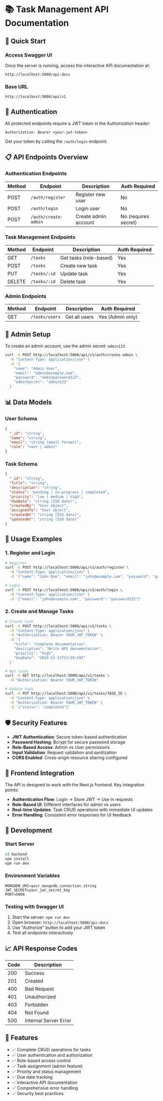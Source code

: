 # 📚 Task Management API Documentation

## 🚀 Quick Start

### Access Swagger UI
Once the server is running, access the interactive API documentation at:
```
http://localhost:5000/api-docs
```

### Base URL
```
http://localhost:5000/api/v1
```

## 🔐 Authentication

All protected endpoints require a JWT token in the Authorization header:
```
Authorization: Bearer <your-jwt-token>
```

Get your token by calling the `/auth/login` endpoint.

## 📋 API Endpoints Overview

### Authentication Endpoints
| Method | Endpoint | Description | Auth Required |
|--------|----------|-------------|---------------|
| POST | `/auth/register` | Register new user | No |
| POST | `/auth/login` | Login user | No |
| POST | `/auth/create-admin` | Create admin account | No (requires secret) |

### Task Management Endpoints
| Method | Endpoint | Description | Auth Required |
|--------|----------|-------------|---------------|
| GET | `/tasks` | Get tasks (role-based) | Yes |
| POST | `/tasks` | Create new task | Yes |
| PUT | `/tasks/:id` | Update task | Yes |
| DELETE | `/tasks/:id` | Delete task | Yes |

### Admin Endpoints
| Method | Endpoint | Description | Auth Required |
|--------|----------|-------------|---------------|
| GET | `/tasks/users` | Get all users | Yes (Admin only) |

## 🔑 Admin Setup

To create an admin account, use the admin secret: `admin123`

```bash
curl -X POST http://localhost:5000/api/v1/auth/create-admin \
  -H "Content-Type: application/json" \
  -d '{
    "name": "Admin User",
    "email": "admin@example.com", 
    "password": "adminpassword123",
    "adminSecret": "admin123"
  }'
```

## 📊 Data Models

### User Schema
```json
{
  "_id": "string",
  "name": "string",
  "email": "string (email format)",
  "role": "user | admin"
}
```

### Task Schema
```json
{
  "_id": "string",
  "title": "string",
  "description": "string", 
  "status": "pending | in-progress | completed",
  "priority": "low | medium | high",
  "dueDate": "string (ISO date)",
  "createdBy": "User object",
  "assignedTo": "User object",
  "createdAt": "string (ISO date)",
  "updatedAt": "string (ISO date)"
}
```

## 🎯 Usage Examples

### 1. Register and Login
```bash
# Register
curl -X POST http://localhost:5000/api/v1/auth/register \
  -H "Content-Type: application/json" \
  -d '{"name": "John Doe", "email": "john@example.com", "password": "password123"}'

# Login
curl -X POST http://localhost:5000/api/v1/auth/login \
  -H "Content-Type: application/json" \
  -d '{"email": "john@example.com", "password": "password123"}'
```

### 2. Create and Manage Tasks
```bash
# Create task
curl -X POST http://localhost:5000/api/v1/tasks \
  -H "Content-Type: application/json" \
  -H "Authorization: Bearer YOUR_JWT_TOKEN" \
  -d '{
    "title": "Complete documentation",
    "description": "Write API documentation",
    "priority": "high",
    "dueDate": "2024-12-31T23:59:59Z"
  }'

# Get tasks
curl -X GET http://localhost:5000/api/v1/tasks \
  -H "Authorization: Bearer YOUR_JWT_TOKEN"

# Update task
curl -X PUT http://localhost:5000/api/v1/tasks/TASK_ID \
  -H "Content-Type: application/json" \
  -H "Authorization: Bearer YOUR_JWT_TOKEN" \
  -d '{"status": "completed"}'
```

## 🛡️ Security Features

- **JWT Authentication**: Secure token-based authentication
- **Password Hashing**: Bcrypt for secure password storage  
- **Role-Based Access**: Admin vs User permissions
- **Input Validation**: Request validation and sanitization
- **CORS Enabled**: Cross-origin resource sharing configured

## 📱 Frontend Integration

The API is designed to work with the Next.js frontend. Key integration points:

- **Authentication Flow**: Login → Store JWT → Use in requests
- **Role-Based UI**: Different interfaces for admin vs users
- **Real-time Updates**: Task CRUD operations with immediate UI updates
- **Error Handling**: Consistent error responses for UI feedback

## 🔧 Development

### Start Server
```bash
cd backend
npm install
npm run dev
```

### Environment Variables
```env
MONGODB_URI=your_mongodb_connection_string
JWT_SECRET=your_jwt_secret_key
PORT=5000
```

### Testing with Swagger UI
1. Start the server: `npm run dev`
2. Open browser: `http://localhost:5000/api-docs`
3. Use "Authorize" button to add your JWT token
4. Test all endpoints interactively

## 📈 API Response Codes

| Code | Description |
|------|-------------|
| 200 | Success |
| 201 | Created |
| 400 | Bad Request |
| 401 | Unauthorized |
| 403 | Forbidden |
| 404 | Not Found |
| 500 | Internal Server Error |

## 🎉 Features

- ✅ Complete CRUD operations for tasks
- ✅ User authentication and authorization  
- ✅ Role-based access control
- ✅ Task assignment (admin feature)
- ✅ Priority and status management
- ✅ Due date tracking
- ✅ Interactive API documentation
- ✅ Comprehensive error handling
- ✅ Security best practices